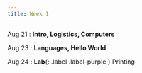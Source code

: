 ```yaml
---
title: Week 1
---
```


Aug 21
: **Intro, Logistics, Computers**
  
Aug 23
: **Languages, Hello World**

Aug 24
: **Lab**{: .label .label-purple } Printing

